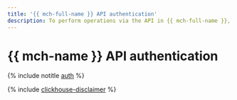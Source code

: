 ```yaml
---
title: '{{ mch-full-name }} API authentication'
description: To perform operations via the API in {{ mch-full-name }}, a service for managing {{ CH }} databases, get an IAM token for your account.
---
```


# {{ mch-name }} API authentication

{% include notitle [auth](../../_includes/authentication.md) %}

{% include [clickhouse-disclaimer](../../_includes/clickhouse-disclaimer.md) %}
